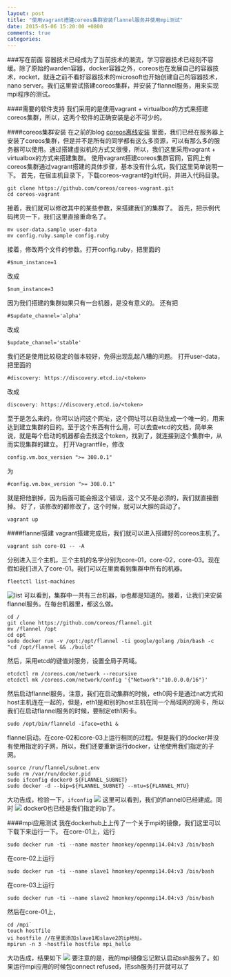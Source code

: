 ```yaml
---
layout: post
title: "使用vagrant搭建coreos集群安装flannel服务并使用mpi测试"
date: 2015-05-06 15:20:00 +0800
comments: true
categories: 
---
```


###写在前面
容器技术已经成为了当前技术的潮流，学习容器技术已经刻不容缓。除了原始的warden容器，docker容器之外，coreos也在发展自己的容器技术，rocket，就连之前不看好容器技术的microsoft也开始创建自己的容器技术，nano server。我们这里尝试搭建coreos集群，并安装了flannel服务，用来实现mpi程序的测试。

<!--more-->

####需要的软件支持
我们采用的是使用vagrant + virtualbox的方式来搭建coreos集群，所以，这两个软件的正确安装是必不可少的。

####coreos集群安装
在之前的blog [coreos离线安装](http://monkey-h.github.io/blog/coreoschi-xian-an-zhuang/) 里面，我们已经在服务器上安装了coreos集群，但是并不是所有的同学都有这么多资源，可以有那么多的服务器可以使用。通过搭建虚拟机的方式又很慢，所以，我们这里采用vagrant + virtualbox的方式来搭建集群。
使用vagrant搭建coreos集群官网，官网上有coreos集群通过vagrant搭建的具体步骤，基本没有什么坑，我们这里简单说明一下。
首先，在宿主机目录下，下载coreos-vagrant的git代码，并进入代码目录。
```
git clone https://github.com/coreos/coreos-vagrant.git
cd coreos-vagrant
```
接着，我们就可以修改其中的某些参数，来搭建我们的集群了。
首先，把示例代码拷贝一下，我们这里直接重命名了。
```
mv user-data.sample user-data
mv config.ruby.sample config.ruby
```
接着，修改两个文件的参数。打开config.ruby，把里面的
```
#$num_instance=1
```
改成
```
$num_instance=3
```
因为我们搭建的集群如果只有一台机器，是没有意义的。
还有把
```
#$update_channel='alpha'
```
改成
```
$update_channel='stable'
```
我们还是使用比较稳定的版本较好，免得出现乱起八糟的问题。
打开user-data，把里面的
```
#discovery: https://discovery.etcd.io/<token>
```
改成
```
discovery: https://discovery.etcd.io/<token>
```
至于是怎么来的，你可以访问这个网址，这个网址可以自动生成一个唯一的，用来达到建立集群的目的。至于这个东西有什么用，可以去查etcd的文档，简单来说，就是每个启动的机器都会去找这个token，找到了，就连接到这个集群中，从而实现集群的建立。
打开Vagrantfile，修改
```
config.vm.box_version ">= 308.0.1"
```
为
```
#config.vm.box_version ">= 308.0.1"
```
就是把他删掉，因为后面可能会报这个错误，这个又不是必须的，我们就直接删掉。
好了，该修改的都修改了，这个时候，就可以大胆的启动了。
```
vagrant up
```

####flannel搭建
vagrant搭建完成后，我们就可以进入搭建好的coreos主机了。
```
vagrant ssh core-01 -- -A
```
分别进入三个主机，三个主机的名字分别为core-01，core-02，core-03。现在假如我们进入了core-01。我们可以在里面看到集群中所有的机器。
```
fleetctl list-machines
```
![list](http://i1066.photobucket.com/albums/u407/5681713/coreos/list_zpshwqj6n0d.png)
可以看到，集群中一共有三台机器，ip也都是知道的。接着，让我们来安装flannel服务。在每台机器里，都这么做。
```
cd /
git clone https://github.com/coreos/flannel.git
mv /flannel /opt
cd opt
sudo docker run -v /opt:/opt/flannel -ti google/golang /bin/bash -c "cd /opt/flannel && ./build"
```
然后，采用etcd的键值对服务，设置全局子网域。
```
etcdctl rm /coreos.com/network --recursive
etcdctl mk /coreos.com/network/config '{"Network":"10.0.0.0/16"}'
```
然后启动flannel服务。注意，我们在启动集群的时候，eth0网卡是通过nat方式和host主机连在一起的，但是，eth1是和别的host主机在同一个局域网的网卡，所以我们在启动flannel服务的时候，要制定eth1网卡。
```
sudo /opt/bin/flanneld -iface=eth1 &
```
flannel启动。在core-02和core-03上运行相同的过程。但是我们的docker并没有使用指定的子网，所以，我们还要重新运行docker，让他使用我们指定的子网。
```
source /run/flannel/subnet.env
sudo rm /var/run/docker.pid
sudo ifconfig docker0 ${FLANNEL_SUBNET}
sudo docker -d --bip=${FLANNEL_SUBNET} --mtu=${FLANNEL_MTU}
```
大功告成，检验一下，`ifconfig`
![](http://i1066.photobucket.com/albums/u407/5681713/coreos/flannel_zpspjmjfrk6.png)
这里可以看到，我们的flannel0已经建成。同时
![](http://i1066.photobucket.com/albums/u407/5681713/coreos/docker_zpsqy85ijfh.png)
docker0也已经是我们指定的ip了。

####mpi应用测试
我在dockerhub上上传了一个关于mpi的镜像，我们这里可以下载下来运行一下。
在core-01上，运行
```
sudo docker run -ti --name master hmonkey/openmpi14.04:v3 /bin/bash
```
在core-02上运行
```
sudo docker run -ti --name slave1 hmonkey/openmpi14.04:v3 /bin/bash
```
在core-03上运行
```
sudo docker run -ti --name slave2 hmonkey/openmpi14.04:v3 /bin/bash
```
然后在core-01上，
```
cd /mpi`
touch hostfile
vi hostfile //在里面添加slave1和slave2的ip地址。
mpirun -n 3 -hostfile hostfile mpi_hello
```
大功告成，结果如下
![](http://i1066.photobucket.com/albums/u407/5681713/coreos/mpi_zps1vidqse2.png)
要注意的是，我的mpi镜像忘记默认启动ssh服务了。如果运行mpi应用的时候包connect refused，把ssh服务打开就可以了
